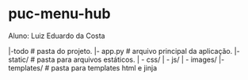 # puc-menu-hub

Aluno: Luiz Eduardo da Costa


|-todo # pasta do projeto.
	|- app.py 			# arquivo principal da aplicação.
	|- static/ 			# pasta para arquivos estáticos.
		| - css/
		| - js/
		| - images/
	|- templates/ 		# pasta para templates html e jinja